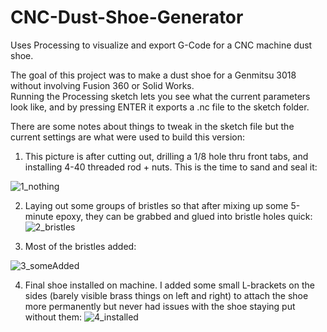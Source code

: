 # CNC-Dust-Shoe-Generator
Uses Processing to visualize and export G-Code for a CNC machine dust shoe.

The goal of this project was to make a dust shoe for a Genmitsu 3018 without involving Fusion 360 or Solid Works.  
Running the Processing sketch lets you see what the current parameters look like, and by pressing ENTER it exports a .nc file to the sketch folder.

There are some notes about things to tweak in the sketch file but the current settings are what were used to build this version:

1) This picture is after cutting out, drilling a 1/8 hole thru front tabs, and installing 4-40 threaded rod + nuts.  This is the time to sand and seal it:
 
![1_nothing](https://user-images.githubusercontent.com/11184076/152626566-22245c9d-2ddc-4c90-8924-6f5b49fb975e.jpg)

2) Laying out some groups of bristles so that after mixing up some 5-minute epoxy, they can be grabbed and glued into bristle holes quick:
![2_bristles](https://user-images.githubusercontent.com/11184076/152626614-918642c5-5797-4919-8f33-1de3e429fedd.jpg)

3) Most of the bristles added:

![3_someAdded](https://user-images.githubusercontent.com/11184076/152626624-f2114d9f-8bbf-4710-8b4c-49b7b79bccb6.jpg)

4) Final shoe installed on machine.  I added some small L-brackets on the sides (barely visible brass things on left and right) to attach the shoe more permanently but never had issues with the shoe staying put without them:
![4_installed](https://user-images.githubusercontent.com/11184076/152626510-33b3318c-ef32-48b4-9505-cf851fdeec7c.jpg)
